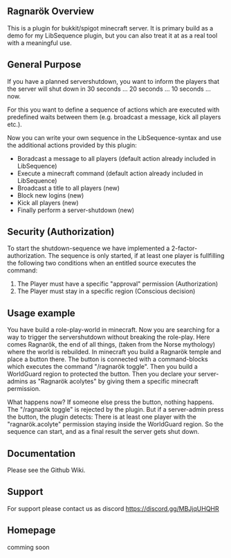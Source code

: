 ## Ragnarök Overview
This is a plugin for bukkit/spigot minecraft server.
It is primary build as a demo for my LibSequence plugin, but you can also treat it at as a real tool with a meaningful use.

## General Purpose
If you have a planned servershutdown, you want to inform the players that the server will shut down in 30 seconds ... 20 seconds ... 10 seconds ... now.

For this you want to define a sequence of actions which are executed with predefined waits between them (e.g. broadcast a message, kick all players etc.).

Now you can write your own sequence in the LibSequence-syntax and use the additional actions provided by this plugin:
* Boradcast a message to all players (default action already included in LibSequence)
* Execute a minecraft command (default action already included in LibSequence)
* Broadcast a title to all players (new)
* Block new logins (new)
* Kick all players (new)
* Finally perform a server-shutdown (new)
 
## Security (Authorization)
To start the shutdown-sequence we have implemented a 2-factor-authorization.
The sequence is only started, if at least one player is fullfilling the following two conditions when an entitled source executes the command:

1. The Player must have a specific "approval" permission (Authorization)
2. The Player must stay in a specific region (Conscious decision)

## Usage example
You have build a role-play-world in minecraft. Now you are searching for a way to trigger the servershutdown without breaking the role-play. Here comes Ragnarök, the end of all things, (taken from the Norse mythology) where the world is rebuilded. In minecraft you build a Ragnarök temple and place a button there. The button is connected with a command-blocks which executes the command "/ragnarök toggle". Then you build a WorldGuard region to protected the button. Then you declare your server-admins as "Ragnarök acolytes" by giving them a specific minecraft permission.

What happens now? If someone else press the button, nothing happens. The "/ragnarök toggle" is rejected by the plugin. But if a server-admin press the button, the plugin detects: There is at least one player with the "ragnarök.acolyte" permission staying inside the WorldGuard region. So the sequence can start, and as a final result the server gets shut down.

## Documentation
Please see the Github Wiki.

## Support
For support please contact us as discord https://discord.gg/MBJjqUHQHR

## Homepage
comming soon
